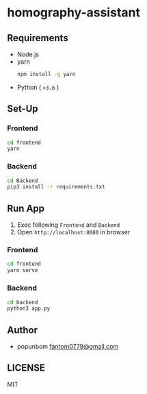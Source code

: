 # homography-assistant


## Requirements

- Node.js
- yarn
  ```bash
  npm install -g yarn
  ```
- Python ( `>3.6` )

## Set-Up

### Frontend
```bash
cd frontend
yarn 
```

### Backend
```bash
cd Backend
pip3 install -r requirements.txt
```

## Run App

1. Exec following `Frontend` and `Backend`
2. Open `http://localhost:8080` in browser

### Frontend
```bash
cd frontend
yarn serve
```

### Backend
```bash
cd backend
python3 app.py
```

## Author
- popunbom <fantom0779@gmail.com>

## LICENSE

MIT
